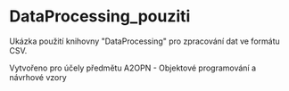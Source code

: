 # DataProcessing_pouziti
Ukázka použití knihovny "DataProcessing" pro zpracování dat ve formátu CSV.

Vytvořeno pro účely předmětu A2OPN - Objektové programování a návrhové vzory
